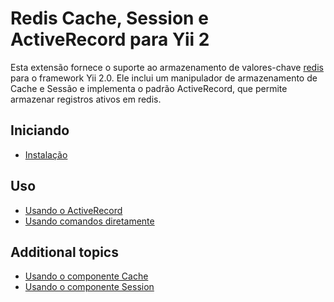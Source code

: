 Redis Cache, Session e ActiveRecord para Yii 2
===============================================

Esta extensão fornece o suporte ao armazenamento de valores-chave [redis](http://redis.io/) para o framework Yii 2.0. Ele inclui um manipulador de armazenamento de Cache e Sessão e implementa o padrão ActiveRecord, que permite armazenar registros ativos em redis.

Iniciando
---------------

* [Instalação](installation.md)

Uso
----- 

* [Usando o ActiveRecord](usage-ar.md)
* [Usando comandos diretamente](usage-commands.md)

Additional topics
-----------------

* [Usando o componente Cache](topics-cache.md)
* [Usando o componente Session](topics-session.md)
